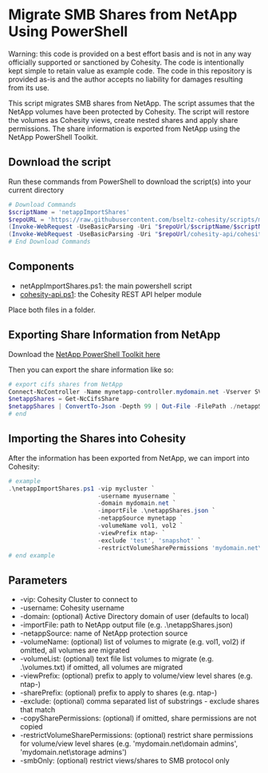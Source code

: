 # Migrate SMB Shares from NetApp Using PowerShell

Warning: this code is provided on a best effort basis and is not in any way officially supported or sanctioned by Cohesity. The code is intentionally kept simple to retain value as example code. The code in this repository is provided as-is and the author accepts no liability for damages resulting from its use.

This script migrates SMB shares from NetApp. The script assumes that the NetApp volumes have been protected by Cohesity. The script will restore the volumes as Cohesity views, create nested shares and apply share permissions. The share information is exported from NetApp using the NetApp PowerShell Toolkit.

## Download the script

Run these commands from PowerShell to download the script(s) into your current directory

```powershell
# Download Commands
$scriptName = 'netappImportShares'
$repoURL = 'https://raw.githubusercontent.com/bseltz-cohesity/scripts/master/powershell'
(Invoke-WebRequest -UseBasicParsing -Uri "$repoUrl/$scriptName/$scriptName.ps1").content | Out-File "$scriptName.ps1"; (Get-Content "$scriptName.ps1") | Set-Content "$scriptName.ps1"
(Invoke-WebRequest -UseBasicParsing -Uri "$repoUrl/cohesity-api/cohesity-api.ps1").content | Out-File cohesity-api.ps1; (Get-Content cohesity-api.ps1) | Set-Content cohesity-api.ps1
# End Download Commands
```

## Components

* netAppImportShares.ps1: the main powershell script
* [cohesity-api.ps1](https://raw.githubusercontent.com/bseltz-cohesity/scripts/master/powershell/cohesity-api/cohesity-api.ps1): the Cohesity REST API helper module

Place both files in a folder.

## Exporting Share Information from NetApp

Download the [NetApp PowerShell Toolkit here](https://mysupport.netapp.com/site/tools/tool-eula/5e58da8972f71828cfdf9cbb)

Then you can export the share information like so:

```powershell
# export cifs shares from NetApp
Connect-NcController -Name mynetapp-controller.mydomain.net -Vserver SVM1 -HTTPS
$netappShares = Get-NcCifsShare
$netappShares | ConvertTo-Json -Depth 99 | Out-File -FilePath ./netappShares.json
# end
```

## Importing the Shares into Cohesity

After the information has been exported from NetApp, we can import into Cohesity:

```powershell
# example
.\netappImportShares.ps1 -vip mycluster `
                         -username myusername `
                         -domain mydomain.net `
                         -importFile .\netappShares.json `
                         -netappSource mynetapp `
                         -volumeName vol1, vol2 `
                         -viewPrefix ntap- `
                         -exclude 'test', 'snapshot' `
                         -restrictVolumeSharePermissions 'mydomain.net\domain admins', 'mydomain.net\storage admins'
# end example
```

## Parameters

* -vip: Cohesity Cluster to connect to
* -username: Cohesity username
* -domain: (optional) Active Directory domain of user (defaults to local)
* -importFile: path to NetApp output file (e.g. .\netappShares.json)
* -netappSource: name of NetApp protection source
* -volumeName: (optional) list of volumes to migrate (e.g. vol1, vol2) if omitted, all volumes are migrated
* -volumeList: (optional) text file list volumes to migrate (e.g. .\volumes.txt) if omitted, all volumes are migrated
* -viewPrefix: (optional) prefix to apply to volume/view level shares (e.g. ntap-)
* -sharePrefix: (optional) prefix to apply to shares (e.g. ntap-)
* -exclude: (optional) comma separated list of substrings - exclude shares that match
* -copySharePermissions: (optional) if omitted, share permissions are not copied
* -restrictVolumeSharePermissions: (optional) restrict share permissions for volume/view level shares (e.g. 'mydomain.net\domain admins', 'mydomain.net\storage admins')
* -smbOnly: (optional) restrict views/shares to SMB protocol only
